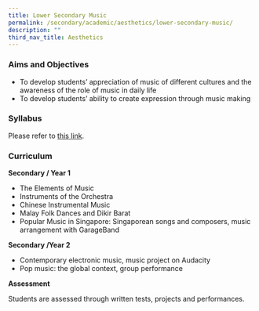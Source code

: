 ```yaml
---
title: Lower Secondary Music
permalink: /secondary/academic/aesthetics/lower-secondary-music/
description: ""
third_nav_title: Aesthetics
---
```

### Aims and Objectives

*   To develop students’ appreciation of music of different cultures and the awareness of the role of music in daily life
*   To develop students’ ability to create expression through music making


### Syllabus
Please refer to [this link](https://www.moe.gov.sg/secondary/courses/express/electives#subjects).

 

### Curriculum

**Secondary / Year 1**

*   The Elements of Music
*   Instruments of the Orchestra
*   Chinese Instrumental Music 
*   Malay Folk Dances and Dikir Barat
*   Popular Music in Singapore: Singaporean songs and composers, music arrangement with GarageBand 

**Secondary /Year 2**

*   Contemporary electronic music, music project on Audacity
*   Pop music: the global context, group performance

  

**Assessment**

Students are assessed through written tests, projects and performances.
